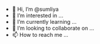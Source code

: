 - 👋 Hi, I’m @sumliya
- 👀 I’m interested in ...
- 🌱 I’m currently learning ...
- 💞️ I’m looking to collaborate on ...
- 📫 How to reach me ...

<!---
sumliya/sumliya is a ✨ special ✨ repository because its `README.md` (this file) appears on your GitHub profile.
You can click the Preview link to take a look at your changes.
--->
